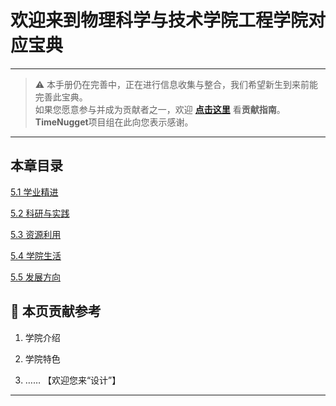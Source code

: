 # 欢迎来到物理科学与技术学院工程学院对应宝典

---

> ⚠️ 本手册仍在完善中，正在进行信息收集与整合，我们希望新生到来前能完善此宝典。  
> 如果您愿意参与并成为贡献者之一，欢迎 **[点击这里](/CONTRIBUTING)** 看**贡献指南**。  
> **TimeNugget**项目组在此向您表示感谢。  

---

## 本章目录

[5.1 学业精进](/SurvivalManual/ujn/Second/5/5.1)

[5.2 科研与实践](/SurvivalManual/ujn/Second/5/5.2)

[5.3 资源利用](/SurvivalManual/ujn/Second/5/5.3)

[5.4 学院生活](/SurvivalManual/ujn/Second/5/5.4)

[5.5 发展方向](/SurvivalManual/ujn/Second/5/5.5)

## 📌 本页贡献参考

1. 学院介绍  

2. 学院特色  

3. ……  【欢迎您来“设计”】

---
